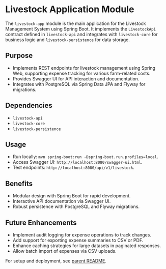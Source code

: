 # Livestock Application Module

The `livestock-app` module is the main application for the Livestock Management System using Spring
Boot. It implements the `LivestockApi` contract defined in `livestock-api` and integrates
with `livestock-core` for business logic and `livestock-persistence` for data storage.

## Purpose

- Implements REST endpoints for livestock management using Spring Web, supporting expense tracking
  for various farm-related costs.
- Provides Swagger UI for API interaction and documentation.
- Integrates with PostgreSQL via Spring Data JPA and Flyway for migrations.

## Dependencies

- `livestock-api`
- `livestock-core`
- `livestock-persistence`

## Usage

- Run locally: `mvn spring-boot:run -Dspring-boot.run.profiles=local`.
- Access Swagger UI: `http://localhost:8080/swagger-ui.html`.
- Test endpoints: `http://localhost:8080/api/v1/livestock`.

## Benefits

- Modular design with Spring Boot for rapid development.
- Interactive API documentation via Swagger UI.
- Robust persistence with PostgreSQL and Flyway migrations.

## Future Enhancements

- Implement audit logging for expense operations to track changes.
- Add support for exporting expense summaries to CSV or PDF.
- Enhance caching strategies for large datasets in paginated responses.
- Allow batch import of expenses via CSV uploads.

For setup and deployment, see [parent README](../../README.md).
